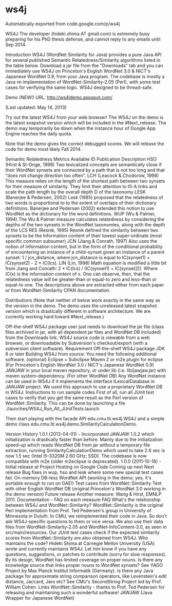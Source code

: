 # ws4j
Automatically exported from code.google.com/p/ws4j

WS4J 
The developer (hideki.shima AT gmail.com) is extremely busy preparing for his PhD thesis defense, and cannot reply to any emails until Sep 2014.

Introduction
WS4J (WordNet Similarity for Java) provides a pure Java API for several published Semantic Relatedness/Similarity algorithms listed in the table below. Download a jar file from the "Downloads" tab and you can immediately use WS4J on Princeton's English WordNet 3.0 & NICT's Japanese WordNet 0.9, from your Java program. The codebase is mostly a Java re-implementation of WordNet-Similarity-2.05 (Perl), with some test cases for verifying the same logic. WS4J designed to be thread-safe.

Demo (NEW!)
URL: http://ws4jdemo.appspot.com/

(Last updated: May 14, 2013)

Try out the latest WS4J from your web browser! The WS4J on the demo is the latest snapshot version which will be included in the #Next_release. The demo may temporarily be down when the instance hour of Google App Engine reaches the daily quota.

Note that the demo gives the correct debugged scores. We will release the code for demo most likely Fall 2014.

Semantic Relatedness Metrics Available
ID	Publication	Description
HSO	(Hirst & St-Onge, 1998)	Two lexicalized concepts are semantically close if their WordNet synsets are connected by a path that is not too long and that "does not change direction too often".
LCH	(Leacock & Chodorow, 1998)	This measure relies on the length of the shortest path between two synsets for their measure of similarity. They limit their attention to IS-A links and scale the path length by the overall depth D of the taxonomy
LESK	(Banerjee & Pedersen, 2002)	Lesk (1985) proposed that the relatedness of two words is proportional to to the extent of overlaps of their dictionary definitions. Banerjee and Pedersen (2002) extended this notion to use WordNet as the dictionary for the word definitions.
WUP	(Wu & Palmer, 1994)	The Wu & Palmer measure calculates relatedness by considering the depths of the two synsets in the WordNet taxonomies, along with the depth of the LCS
RES	(Resnik, 1995)	Resnik defined the similarity between two synsets to be the information content of their lowest super-ordinate (most specific common subsumer)
JCN	(Jiang & Conrath, 1997)	Also uses the notion of information content, but in the form of the conditional probability of encountering an instance of a child-synset given an instance of a parent synset: 1 / jcn_distance, where jcn_distance is equal to IC(synset1) + IC(synset2) - 2 * IC(lcs).
LIN	(Lin, 1998)	Math equation is modified a little bit from Jiang and Conrath: 2 * IC(lcs) / (IC(synset1) + IC(synset2)). Where IC(x) is the information content of x. One can observe, then, that the relatedness value will be greater-than or equal-to zero and less-than or equal-to one.
The descriptions above are extracted either from each paper or from WordNet-Similarity CPAN documentation.

Distributions
(Note that neither of below work exactly in the same way as the version in the demo. The demo uses the unreleased latest snapshot version which is drastically different in software architecture. We are currently working hard toward #Next_release.)

Off-the-shelf WS4J package user just needs to download the jar file (class files archived in jar, with all dependent jar files and WordNet DB included) from the Downloads link.
WS4J source code is viewable from a web browser, or downloadable by Subversion's checkout/export (with a subversion client software).
Requirement
Off-the-shelf WS4J package
JDK 6 or later
Building WS4J from source: You need the following additional software.
(optional) Eclipse + Subclipse
Maven 2 or m2e plugin for eclipse
(For Princeton's English WordNet 3.0 / NICT's Japanese WordNet 0.9) JAWJAW in your local maven repository, or under lib (i.e. lib/jawjaw.jar) with maven system-dependency.
(For other WordNet DB) Any WordNet instance can be used in WS4J if it implements the interface ILexicalDatabase in JAWJAW project. We used this approach to use a proprietary WordNet DB in WS4J.
Instructions to run sample codes
First of all, run all JUnit test cases to verify that you get the same result as the Perl version of WordNet::Similarity. This can be done by launching a file ./launches/WS4J_Run_All_JUnitTests.launch

Then start playing with the facade API edu.cmu.lti.ws4j.WS4J and a simple demo class edu.cmu.lti.ws4j.demo.SimilarityCalculationDemo.

Version History
1.0.1 (2013-04-01) - Incorporated JAWJAW 1.0.2 which initialization is drastically faster than before. Mainly due to the initialization speed-up which reads WordNet DB from jar without a temporary file extraction, running SimilarityCalculationDemo which used to take 2.6 sec is now 1.5 sec (Intel i5-3320M 2.60 GHz; SSD). The codebase is now compatible with m2e (older m2eclipse is deprecated).
1.0.0 (2011-10-16) - Initial release at Project Hosting on Google Code
Coming up next
Next release
Bug fixes in wup, hso and lesk where some new special test cases fail.
On-memory DB-less WordNet API (working in the demo; yes, it's portable enough to run on GAE!)
Test cases from WordNet::Similarity
Test with other English WordNet DB (original Princeton's WordNet 3.0 working in the demo version)
Future release
Another measure: Wang & Hirst, EMNLP 2011.
Documentation - FAQ on each measure
FAQ
What's the relationship between WS4J and WordNet::Similarity?
WordNet::Similarity is the original Perl implementation from Prof. Ted Pedersen's group in University of Minnesota in Duluth. In CMU, we reimplemented their code in Java. So don't ask WS4J-specific questions to them or vice versa. We also use their data files from WordNet-Similarity-2.05 and WordNet-InfoContent-3.0, as seen in src/main/resources. Our JUnit test cases check if the expected similarity scores from WordNet::Similarity are also obtained from WS4J.
Who maintains the code?
Hideki Shima at Carnegie Mellon University (USA) wrote and currently maintains WS4J. Let him know if you have any questions, suggestions, or patches to contribute (sorry for slow responses).
By its design, WordNet has limited coverage on proper nouns. Is there any knowledge source that links proper nouns to WordNet synsets?
See YAGO Project by Max Planck Institut Informatik (Germany).
Is there any Java package for approximate string comparison operators, like Levenstein's edit distance, Jaccard, Jaro etc?
See CMU's SecondString Project led by Prof. William Cohen.
Links
WordNet::Similarity - thanks to Prof. Ted Pedersen for releasing and maintaining such a wonderful software!
JAWJAW (Java Wrapper for Japanese WordNet)
